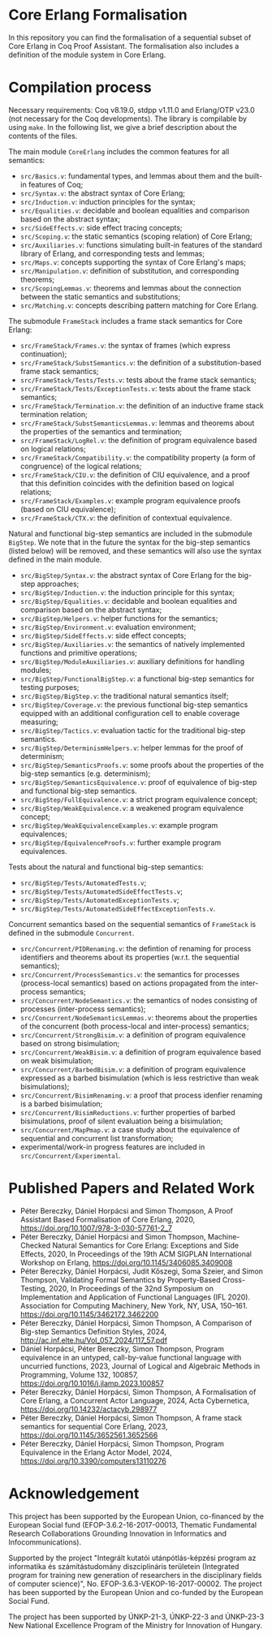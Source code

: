# Core Erlang Formalisation

In this repository you can find the formalisation of a sequential subset of Core Erlang in Coq Proof Assistant. The formalisation also includes a definition of the module system in Core Erlang.

# Compilation process

Necessary requirements: Coq v8.19.0, stdpp v1.11.0 and Erlang/OTP v23.0 (not necessary for the Coq developments). The library is compilable by using `make`. In the following list, we give a brief description about the contents of the files.

The main module `CoreErlang` includes the common features for all semantics:

- `src/Basics.v`: fundamental types, and lemmas about them and the built-in features of Coq;
- `src/Syntax.v`: the abstract syntax of Core Erlang;
- `src/Induction.v`: induction principles for the syntax;
- `src/Equalities.v`: decidable and boolean equalities and comparison based on the abstract syntax;
- `src/SideEffects.v`: side effect tracing concepts;
- `src/Scoping.v`: the static semantics (scoping relation) of Core Erlang;
- `src/Auxiliaries.v`: functions simulating built-in features of the standard library of Erlang, and corresponding tests and lemmas;
- `src/Maps.v`: concepts supporting the syntax of Core Erlang's maps;
- `src/Manipulation.v`: definition of substitution, and corresponding theorems;
- `src/ScopingLemmas.v`: theorems and lemmas about the connection between the static semantics and substitutions;
- `src/Matching.v`: concepts describing pattern matching for Core Erlang.

The submodule `FrameStack` includes a frame stack semantics for Core Erlang:

- `src/FrameStack/Frames.v`: the syntax of frames (which express continuation);
- `src/FrameStack/SubstSemantics.v`: the definition of a substitution-based frame stack semantics;
- `src/FrameStack/Tests/Tests.v`: tests about the frame stack semantics;
- `src/FrameStack/Tests/ExceptionTests.v`: tests about the frame stack semantics;
- `src/FrameStack/Termination.v`: the definition of an inductive frame stack termination relation;
- `src/FrameStack/SubstSemanticsLemmas.v`: lemmas and theorems about the properties of the semantics and termination;
- `src/FrameStack/LogRel.v`: the definition of program equivalence based on logical relations;
- `src/FrameStack/Compatibility.v`: the compatibility property (a form of congruence) of the logical relations;
- `src/FrameStack/CIU.v`: the definition of CIU equivalence, and a proof that this definition coincides with the definition based on logical relations;
- `src/FrameStack/Examples.v`: example program equivalence proofs (based on CIU equivalence);
- `src/FrameStack/CTX.v`: the definition of contextual equivalence.

Natural and functional big-step semantics are included in the submodule `BigStep`. We note that in the future the syntax for the big-step semantics (listed below) will be removed, and these semantics will also use the syntax defined in the main module.

- `src/BigStep/Syntax.v`: the abstract syntax of Core Erlang for the big-step approaches;
- `src/BigStep/Induction.v`: the induction principle for this syntax;
- `src/BigStep/Equalities.v`: decidable and boolean equalities and comparison based on the abstract syntax;
- `src/BigStep/Helpers.v`: helper functions for the semantics;
- `src/BigStep/Environment.v`: evaluation environment;
- `src/BigStep/SideEffects.v`: side effect concepts;
- `src/BigStep/Auxiliaries.v`: the semantics of natively implemented functions and primitive operations;
- `src/BigStep/ModuleAuxiliaries.v`: auxiliary definitions for handling modules;
- `src/BigStep/FunctionalBigStep.v`: a functional big-step semantics for testing purposes;
- `src/BigStep/BigStep.v`: the traditional natural semantics itself;
- `src/BigStep/Coverage.v`: the previous functional big-step semantics equipped with an additional configuration cell to enable coverage measuring;
- `src/BigStep/Tactics.v`: evaluation tactic for the traditional big-step semantics.
- `src/BigStep/DeterminismHelpers.v`: helper lemmas for the proof of determinism;
- `src/BigStep/SemanticsProofs.v`: some proofs about the properties of the big-step semantics (e.g. determinism);
- `src/BigStep/SemanticsEquivalence.v`: proof of equivalence of big-step and functional big-step semantics.
- `src/BigStep/FullEquivalence.v`: a strict program equivalence concept;
- `src/BigStep/WeakEquivalence.v`: a weakened program equivalence concept;
- `src/BigStep/WeakEquivalenceExamples.v`: example program equivalences;
- `src/BigStep/EquivalenceProofs.v`: further example program equivalences.

Tests about the natural and functional big-step semantics:

- `src/BigStep/Tests/AutomatedTests.v`;
- `src/BigStep/Tests/AutomatedSideEffectTests.v`;
- `src/BigStep/Tests/AutomatedExceptionTests.v`;
- `src/BigStep/Tests/AutomatedSideEffectExceptionTests.v`.

Concurrent semantics based on the sequential semantics of `FrameStack` is defined in the submodule `Concurrent`.

- `src/Concurrent/PIDRenaming.v`: the defintion of renaming for process identifiers and theorems about its properties (w.r.t. the sequential semantics);
- `src/Concurrent/ProcessSemantics.v`: the semantics for processes (process-local semantics) based on actions propagated from the inter-process semantics;
- `src/Concurrent/NodeSemantics.v`: the semantics of nodes consisting of processes (inter-process semantics);
- `src/Concurrent/NodeSemanticsLemmas.v`: theorems about the properties of the concurrent (both process-local and inter-process) semantics;
- `src/Concurrent/StrongBisim.v`: a definition of program equivalence based on strong bisimulation;
- `src/Concurrent/WeakBisim.v`: a definition of program equivalence based on weak bisimulation;
- `src/Concurrent/BarbedBisim.v`: a definition of program equivalence expressed as a barbed bisimulation (which is less restrictive than weak bisimulations);
- `src/Concurrent/BisimRenaming.v`: a proof that process idenfier renaming is a barbed bisimulation;
- `src/Concurrent/BisimReductions.v`: further properties of barbed bisimulations, proof of silent evaluation being a bisimulation;
- `src/Concurrent/MapPmap.v`: a case study about the equivalence of sequential and concurrent list transformation;
- experimental/work-in progress features are included in `src/Concurrent/Experimental`.

# Published Papers and Related Work

- Péter Bereczky, Dániel Horpácsi and Simon Thompson, A Proof Assistant Based Formalisation of Core Erlang, 2020, https://doi.org/10.1007/978-3-030-57761-2_7
- Péter Bereczky, Dániel Horpácsi and Simon Thompson, Machine-Checked Natural Semantics for Core Erlang: Exceptions and Side Effects, 2020, In Proceedings of the 19th ACM SIGPLAN International Workshop on Erlang, https://doi.org/10.1145/3406085.3409008
- Péter Bereczky, Dániel Horpácsi, Judit Kőszegi, Soma Szeier, and Simon Thompson, Validating Formal Semantics by Property-Based Cross-Testing, 2020, In Proceedings of the 32nd Symposium on Implementation and Application of Functional Languages (IFL 2020). Association for Computing Machinery, New York, NY, USA, 150–161. https://doi.org/10.1145/3462172.3462200
- Péter Bereczky, Dániel Horpácsi, Simon Thompson, A Comparison of Big-step Semantics Definition Styles, 2024, http://ac.inf.elte.hu/Vol_057_2024/117_57.pdf
- Dániel Horpácsi, Péter Bereczky, Simon Thompson, Program equivalence in an untyped, call-by-value functional language with uncurried functions, 2023, Journal of Logical and Algebraic Methods in Programming, Volume 132, 100857, https://doi.org/10.1016/j.jlamp.2023.100857
- Péter Bereczky, Dániel Horpácsi, Simon Thompson, A Formalisation of Core Erlang, a Concurrent Actor Language, 2024, Acta Cybernetica, https://doi.org/10.14232/actacyb.298977
- Péter Bereczky, Dániel Horpácsi, Simon Thompson, A frame stack semantics for sequential Core Erlang, 2023, https://doi.org/10.1145/3652561.3652566
- Péter Bereczky, Dániel Horpácsi, Simon Thompson, Program Equivalence in the Erlang Actor Model, 2024, https://doi.org/10.3390/computers13110276

# Acknowledgement

This project has been supported by the European Union, co-financed by the European Social fund (EFOP-3.6.2-16-2017-00013, Thematic Fundamental Research Collaborations Grounding Innovation in Informatics and Infocommunications).

Supported by the project "Integrált kutatói utánpótlás-képzési program az informatika és számítástudomány diszciplináris területein (Integrated program for training new generation of researchers in the disciplinary fields of computer science)", No.  EFOP-3.6.3-VEKOP-16-2017-00002. The project has been supported by the European Union and co-funded by the European Social Fund.

The project has been supported by ÚNKP-21-3, ÚNKP-22-3 and ÚNKP-23-3 New National Excellence Program of the Ministry for Innovation of Hungary.
